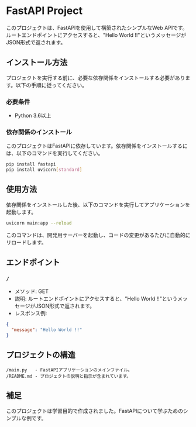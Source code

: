 # FastAPI Project

このプロジェクトは、FastAPIを使用して構築されたシンプルなWeb APIです。ルートエンドポイントにアクセスすると、"Hello World !!"というメッセージがJSON形式で返されます。

## インストール方法

プロジェクトを実行する前に、必要な依存関係をインストールする必要があります。以下の手順に従ってください。

### 必要条件

- Python 3.6以上

### 依存関係のインストール

このプロジェクトはFastAPIに依存しています。依存関係をインストールするには、以下のコマンドを実行してください。

```bash
pip install fastapi
pip install uvicorn[standard]
```

## 使用方法

依存関係をインストールした後、以下のコマンドを実行してアプリケーションを起動します。

```bash
uvicorn main:app --reload
```

このコマンドは、開発用サーバーを起動し、コードの変更があるたびに自動的にリロードします。

## エンドポイント

### `/`

- メソッド: GET
- 説明: ルートエンドポイントにアクセスすると、"Hello World !!"というメッセージがJSON形式で返されます。
- レスポンス例:

```json
{
  "message": "Hello World !!"
}
```

## プロジェクトの構造

```
/main.py   - FastAPIアプリケーションのメインファイル。
/README.md - プロジェクトの説明と指示が含まれています。
```

## 補足

このプロジェクトは学習目的で作成されました。FastAPIについて学ぶためのシンプルな例です。
